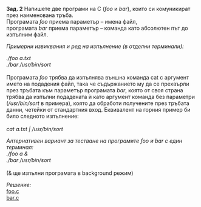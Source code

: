 **Зад. 2** Напишете две програми на C (*foo* и *bar*), които си комуникират през наименована тръба.<br>
Програмата *foo* приема параметър – имена файл,<br>
програмата *bar* приема параметър – команда като абсолютен път до изпълним файл.<br>

*Примерни извиквания и ред на изпълнение (в отделни терминали):*

*./foo a.txt*<br>
*./bar /usr/bin/sort*
<br><br>
Програмата *foo* трябва да изпълнява външна команда cat с аргумент името на подадения файл, така че съдържанието му да се прехвърли през
тръбата към параметър програмата *bar*, която от своя страна трябва да изпълни подадената ѝ като аргумент команда без параметри (*/usr/bin/sort* в примера), 
която да обработи получените през тръбата данни, четейки от стандартния вход. Еквивалент на горния пример би било следното изпълнение:
<br><br>
*cat a.txt | /usr/bin/sort*

*Алтернативен вариант за тестване на програмите foo и bar с един терминал:<br>*
*./foo a &*<br>
*./bar /usr/bin/sort*<br><br>
(& ще изпълни програмата в background режим)

*Решение:*<br>
[foo.c](https://github.com/andy489/Linux_Shell/blob/master/FMI%20Tasks/C%20Processes/foo.c)<br>
[bar.c](https://github.com/andy489/Linux_Shell/blob/master/FMI%20Tasks/C%20Processes/bar.c)
